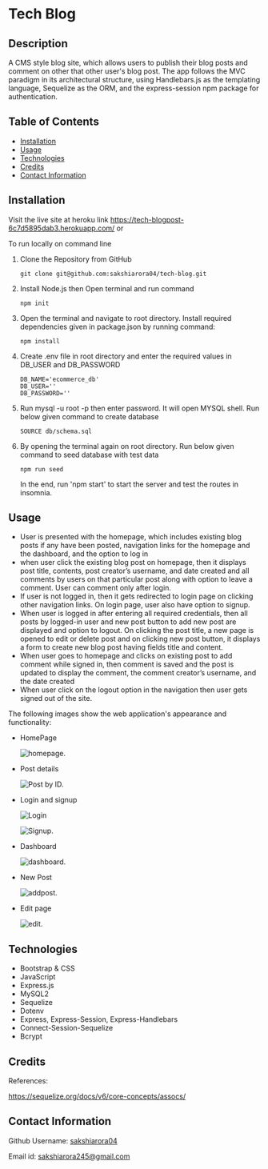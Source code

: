 # Tech Blog

## Description

A CMS style blog site, which allows users to publish their blog posts and comment on other that other user's blog post. The app follows the MVC paradigm in its architectural structure, using Handlebars.js as the templating language, Sequelize as the ORM, and the express-session npm package for authentication.


## Table of Contents

- [Installation](#installation)
- [Usage](#usage)
- [Technologies](#technologies)
- [Credits](#credits)
- [Contact Information](#contact-information)

## Installation

Visit the live site at heroku link https://tech-blogpost-6c7d5895dab3.herokuapp.com/ or

To run locally on command line

1. Clone the Repository from GitHub
   ```
   git clone git@github.com:sakshiarora04/tech-blog.git
   ```
2. Install Node.js then Open terminal and run command
   ```
   npm init
   ```
3. Open the terminal and navigate to root directory. Install required dependencies given in package.json by running command:
   ```
   npm install
   ```
4. Create .env file in root directory and enter the required values in DB_USER and DB_PASSWORD

   ```
   DB_NAME='ecommerce_db'
   DB_USER=''
   DB_PASSWORD=''   
   ```   
5. Run mysql -u root -p then enter password. It will open MYSQL shell. Run below given command to create database

   ```
   SOURCE db/schema.sql
   ```
6. By opening the terminal again on root directory. Run below given command to seed database with test data

   ```
   npm run seed
   ```
    In the end, run 'npm start' to start the server and test the routes in insomnia.

## Usage

- User is presented with the homepage, which includes existing blog posts if any have been posted, navigation links for the homepage and the dashboard, and the option to log in
- when user click the existing blog post on homepage, then it displays post title, contents, post creator’s username, and date created and all comments by users on that particular post along with option to leave a comment. User can comment only after login.
- If user is not logged in, then it gets redirected to login page on clicking other navigation links. On login page, user also have option to signup.  
- When user is logged in after entering all required credentials, then all posts by logged-in user and new post button to add new post are displayed and option to logout. On clicking the post title, a new page is opened to edit or delete post and on clicking new post button, it displays a form to create new blog post having fields title and content.
- When user goes to homepage and clicks on existing post to add comment while signed in, then comment is saved and the post is updated to display the comment, the comment creator’s username, and the date created
- When user click on the logout option in the navigation then user gets signed out of the site.


The following images show the web application's appearance and functionality:

- HomePage

  ![homepage.](./public/images/homepage.jpg)

- Post details

  ![Post by ID.](./public/images/post-details.jpg)

- Login and signup

  ![Login](./public/images/login.jpg)

  ![Signup.](./public/images/signup.jpg)

- Dashboard

  ![dashboard.](./public/images/dashboard.jpg)

- New Post

  ![addpost.](./public/images/newpost.jpg)

- Edit page

  ![edit.](./public/images/edit.jpg)

## Technologies

* Bootstrap & CSS
* JavaScript
* Express.js
* MySQL2
* Sequelize
* Dotenv
* Express, Express-Session, Express-Handlebars
* Connect-Session-Sequelize
* Bcrypt


## Credits

References:

https://sequelize.org/docs/v6/core-concepts/assocs/

## Contact Information

Github Username: [sakshiarora04](https://github.com/sakshiarora04)

Email id: sakshiarora245@gmail.com
